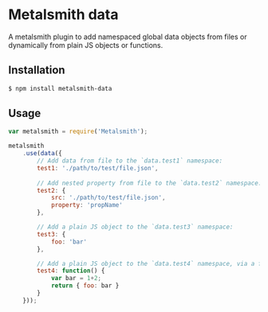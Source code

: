 # Metalsmith data
A metalsmith plugin to add namespaced global data objects from files or dynamically from plain JS objects or functions.

## Installation
```sh
$ npm install metalsmith-data
```

## Usage
```js
var metalsmith = require('Metalsmith');

metalsmith
    .use(data({
        // Add data from file to the `data.test1` namespace:
        test1: './path/to/test/file.json',
    
        // Add nested property from file to the `data.test2` namespace:
        test2: {
            src: './path/to/test/file.json',
            property: 'propName'
        },

        // Add a plain JS object to the `data.test3` namespace:
        test3: {
            foo: 'bar'
        },

        // Add a plain JS object to the `data.test4` namespace, via a function:
        test4: function() {
            var bar = 1+2;
            return { foo: bar }
        }
    }));
```